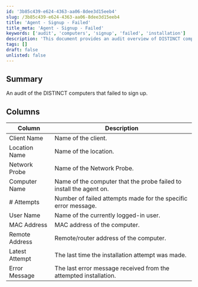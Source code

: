 ```yaml
---
id: '3b85c439-e624-4363-aa06-8dee3d15eeb4'
slug: /3b85c439-e624-4363-aa06-8dee3d15eeb4
title: 'Agent - Signup - Failed'
title_meta: 'Agent - Signup - Failed'
keywords: ['audit', 'computers', 'signup', 'failed', 'installation']
description: 'This document provides an audit overview of DISTINCT computers that failed to sign up for agent installation. It includes detailed information on each computer, including the client name, location, network probe, and the specific error messages encountered during the installation attempts.'
tags: []
draft: false
unlisted: false
---
```


## Summary

An audit of the DISTINCT computers that failed to sign up.

## Columns

| Column          | Description                                                                       |
|-----------------|-----------------------------------------------------------------------------------|
| Client Name     | Name of the client.                                                               |
| Location Name   | Name of the location.                                                             |
| Network Probe    | Name of the Network Probe.                                                        |
| Computer Name   | Name of the computer that the probe failed to install the agent on.              |
| # Attempts       | Number of failed attempts made for the specific error message.                    |
| User Name       | Name of the currently logged-in user.                                            |
| MAC Address     | MAC address of the computer.                                                     |
| Remote Address   | Remote/router address of the computer.                                           |
| Latest Attempt  | The last time the installation attempt was made.                                  |
| Error Message   | The last error message received from the attempted installation.                  |

